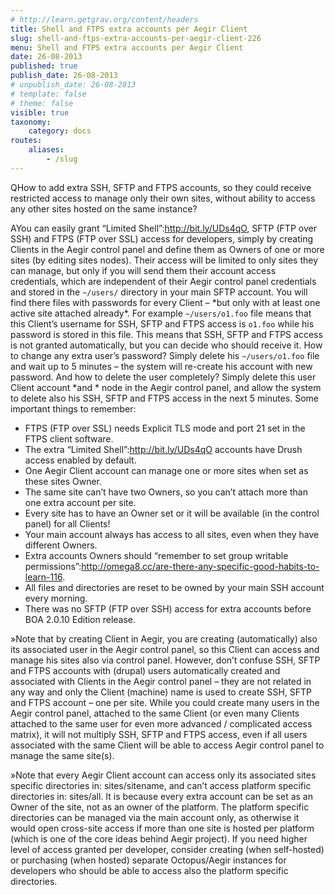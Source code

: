 ```yaml
---
# http://learn.getgrav.org/content/headers
title: Shell and FTPS extra accounts per Aegir Client
slug: shell-and-ftps-extra-accounts-per-aegir-client-226
menu: Shell and FTPS extra accounts per Aegir Client
date: 26-08-2013
published: true
publish_date: 26-08-2013
# unpublish_date: 26-08-2013
# template: false
# theme: false
visible: true
taxonomy:
    category: docs
routes:
    aliases:
        - /slug
---
```


<a name="extra-q"></a>

QHow to add extra SSH, SFTP and FTPS accounts, so they could receive restricted access to manage only their own sites, without ability to access any other sites hosted on the same instance?

<a name="extra-a"></a>

AYou can easily grant “Limited Shell”:http://bit.ly/UDs4qO, SFTP (FTP over SSH) and FTPS (FTP over SSL) access for developers, simply by creating Clients in the Aegir control panel and define them as Owners of one or more sites (by editing sites nodes). Their access will be limited to only sites they can manage, but only if you will send them their account access credentials, which are independent of their Aegir control panel credentials and stored in the `~/users/` directory in your main SFTP account. You will find there files with passwords for every Client – \*but only with at least one active site attached already\*. For example `~/users/o1.foo` file means that this Client’s username for SSH, SFTP and FTPS access is `o1.foo` while his password is stored in this file. This means that SSH, SFTP and FTPS access is not granted automatically, but you can decide who should receive it. How to change any extra user’s password? Simply delete his `~/users/o1.foo` file and wait up to 5 minutes – the system will re-create his account with new password. And how to delete the user completely? Simply delete this user Client account \*and * node in the Aegir control panel, and allow the system to delete also his SSH, SFTP and FTPS access in the next 5 minutes. Some important things to remember:

 * FTPS (FTP over SSL) needs Explicit TLS mode and port 21 set in the FTPS client software.  
 * The extra “Limited Shell”:http://bit.ly/UDs4qO accounts have Drush access enabled by default.  
 * One Aegir Client account can manage one or more sites when set as these sites Owner.  
 * The same site can’t have two Owners, so you can’t attach more than one extra account per site.  
 * Every site has to have an Owner set or it will be available (in the control panel) for all Clients!  
 * Your main account always has access to all sites, even when they have different Owners.  
 * Extra accounts Owners should “remember to set group writable permissions”:http://omega8.cc/are-there-any-specific-good-habits-to-learn-116.  
 * All files and directories are reset to be owned by your main SSH account every morning.  
 * There was no SFTP (FTP over SSH) access for extra accounts before BOA 2.0.10 Edition release.

<a name="extra-a"></a>

»Note that by creating Client in Aegir, you are creating (automatically) also its associated user in the Aegir control panel, so this Client can access and manage his sites also via control panel. However, don’t confuse SSH, SFTP and FTPS accounts with (drupal) users automatically created and associated with Clients in the Aegir control panel – they are not related in any way and only the Client (machine) name is used to create SSH, SFTP and FTPS account – one per site. While you could create many users in the Aegir control panel, attached to the same Client (or even many Clients attached to the same user for even more advanced / complicated access matrix), it will not multiply SSH, SFTP and FTPS access, even if all users associated with the same Client will be able to access Aegir control panel to manage the same site(s).

<a name="extra-a"></a>

»Note that every Aegir Client account can access only its associated sites specific directories in: sites/sitename, and can’t access platform specific directories in: sites/all. It is because every extra account can be set as an Owner of the site, not as an owner of the platform. The platform specific directories can be managed via the main account only, as otherwise it would open cross-site access if more than one site is hosted per platform (which is one of the core ideas behind Aegir project). If you need higher level of access granted per developer, consider creating (when self-hosted) or purchasing (when hosted) separate Octopus/Aegir instances for developers who should be able to access also the platform specific directories.